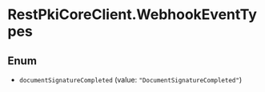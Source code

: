 # RestPkiCoreClient.WebhookEventTypes

## Enum

* `documentSignatureCompleted` (value: `"DocumentSignatureCompleted"`)
